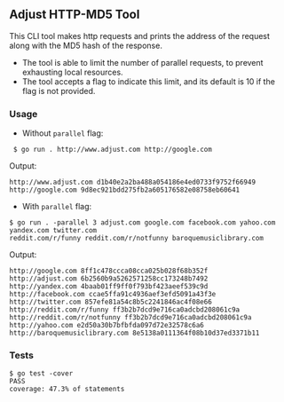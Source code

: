 ## Adjust HTTP-MD5  Tool
This CLI tool makes http requests and prints the address of the request along with the
MD5 hash of the response.
- The tool is able to limit the number of parallel requests, to prevent exhausting local resources.
- The tool accepts a flag to indicate this limit, and its default is 10 if the flag is not provided.
### Usage

- Without `parallel` flag:

``` $ go run . http://www.adjust.com http://google.com```

Output: 
```
http://www.adjust.com d1b40e2a2ba488a054186e4ed0733f9752f66949
http://google.com 9d8ec921bdd275fb2a605176582e08758eb60641
```

- With `parallel` flag:

```
$ go run . -parallel 3 adjust.com google.com facebook.com yahoo.com yandex.com twitter.com
reddit.com/r/funny reddit.com/r/notfunny baroquemusiclibrary.com
```
Output:
```
http://google.com 8ff1c478ccca08cca025b028f68b352f
http://adjust.com 6b2560b9a5262571258cc173248b7492
http://yandex.com 4baab01ff9ff0f793bf423aeef539c9d
http://facebook.com ccae5ffa91c4936aef3efd5091a43f3e
http://twitter.com 857efe81a54c8b5c2241846ac4f08e66
http://reddit.com/r/funny ff3b2b7dcd9e716ca0adcbd208061c9a
http://reddit.com/r/notfunny ff3b2b7dcd9e716ca0adcbd208061c9a
http://yahoo.com e2d50a30b7bfbfda097d72e32578c6a6
http://baroquemusiclibrary.com 8e5138a0111364f08b10d37ed3371b11
```

### Tests

```
$ go test -cover
PASS
coverage: 47.3% of statements
```